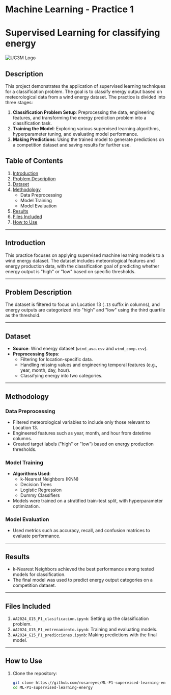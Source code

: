 # Machine Learning - Practice 1 
# Supervised Learning for classifying energy

![UC3M Logo](https://assets.onthehub.com/attachments/15/401d138e-5b75-de11-b7f9-0030487d8896/3d13020c-f96c-4a26-8c47-b617961e9c81.jpg)

## Description
This project demonstrates the application of supervised learning techniques for a classification problem. The goal is to classify energy output based on meteorological data from a wind energy dataset. The practice is divided into three stages:

1. **Classification Problem Setup**: Preprocessing the data, engineering features, and transforming the energy prediction problem into a classification task.
2. **Training the Model**: Exploring various supervised learning algorithms, hyperparameter tuning, and evaluating model performance.
3. **Making Predictions**: Using the trained model to generate predictions on a competition dataset and saving results for further use.

## Table of Contents
1. [Introduction](#introduction)
2. [Problem Description](#problem-description)
3. [Dataset](#dataset)
4. [Methodology](#methodology)
   - Data Preprocessing
   - Model Training
   - Model Evaluation
5. [Results](#results)
6. [Files Included](#files-included)
7. [How to Use](#how-to-use)

---

## Introduction
This practice focuses on applying supervised machine learning models to a wind energy dataset. The dataset includes meteorological features and energy production data, with the classification goal of predicting whether energy output is "high" or "low" based on specific thresholds.

---

## Problem Description
The dataset is filtered to focus on Location 13 (`.13` suffix in columns), and energy outputs are categorized into "high" and "low" using the third quartile as the threshold.

---

## Dataset
- **Source**: Wind energy dataset (`wind_ava.csv` and `wind_comp.csv`).
- **Preprocessing Steps**:
  - Filtering for location-specific data.
  - Handling missing values and engineering temporal features (e.g., year, month, day, hour).
  - Classifying energy into two categories.

---

## Methodology

### Data Preprocessing
- Filtered meteorological variables to include only those relevant to Location 13.
- Engineered features such as year, month, and hour from datetime columns.
- Created target labels ("high" or "low") based on energy production thresholds.

### Model Training
- **Algorithms Used**:
  - k-Nearest Neighbors (KNN)
  - Decision Trees
  - Logistic Regression
  - Dummy Classifiers
- Models were trained on a stratified train-test split, with hyperparameter optimization.

### Model Evaluation
- Used metrics such as accuracy, recall, and confusion matrices to evaluate performance.

---

## Results
- k-Nearest Neighbors achieved the best performance among tested models for classification.
- The final model was used to predict energy output categories on a competition dataset.

---

## Files Included
1. `AA2024_G15_P1_clasificacion.ipynb`: Setting up the classification problem.
2. `AA2024_G15_P1_entrenamiento.ipynb`: Training and evaluating models.
3. `AA2024_G15_P1_predicciones.ipynb`: Making predictions with the final model.

---

## How to Use
1. Clone the repository:  
   ```bash
   git clone https://github.com/rosareyes/ML-P1-supervised-learning-energy.git
   cd ML-P1-supervised-learning-energy


